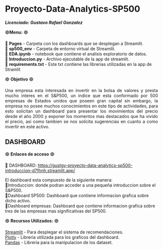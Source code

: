 # Proyecto-Data-Analytics-SP500
**_Licenciado: Gustavo Rafael Gonzalez_**

<p align="justify">  </p>


🟣**Menu:** 🟣

🔹 **Pages** - Carpeta con los dashboards que se desplegan a Streamlit.<br>
🔹 **sp500_env** - Carpeta de entorno virtual de Streamlit.<br>
🔹 **EDA.ipynb** - notebook que contiene el analisis exploratorio de datos.<br>
🔹 **Introduccion.py** - Archivo ejecutable de la app de streamlit.<br>
🔹 **requirements.txt** - Este txt contiene las librerias utilizadas en la app de Stramlit<br>

🟣 **Objetivo** 🟣

<p align="justify">Una empresa esta interesada en invertir en la bolsa de valores y presta mucho interes en el S&P500, un indice que esta conformado por 500 empresas de Estados unidos que poseen gran capital sin embargo, la empresa no posee muchos conocimientos en este tipo de actividades, para esto solicitan un dashboard para presentar los movimientos del precio desde el año 2000 y exponer los momentos mas destacados que ha vivido el precio, asi como tambien se nos solicita sugerencias en cuanto a como invertir en este activo.</p>

## DASHBOARD

🟣 **Enlaces de acceso** 🟣

🔹 DASHBOARD: https://gustgv-proyecto-data-analytics-sp500-introduccion-d7fhnh.streamlit.app/<br>

El dashboard esta compuesto de la siguiente manera:<br>
🔹Introduccion: donde podran acceder a una pequeña introduccion sobre el S&P500.<br>
🔹Dashboard SP500: Dashboard que contiene informacion grafica sobre dicho activo.<br>
🔹Dashboard empresas: Dashboard que contiene informacion grafica sobre tres de las empresas mas significativas del SP500.<br>

🟣 **Recursos Utilizados:** 🟣

[Streamlit](https://streamlit.io/) - Para desplegar el sistema de recomendaciones.<br>
[Plotly](https://plotly.com/graphing-libraries/) - Libreria utilizada para los graficos del dashboard.<br>
[Pandas](https://pandas.pydata.org/) - Libreria para la manipulacion de los dataset.<br>




  
